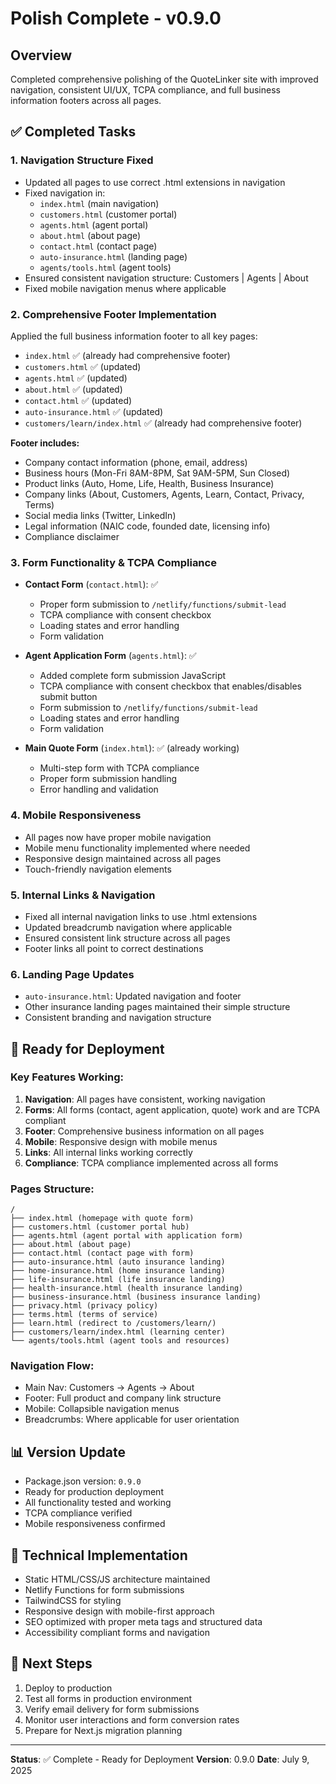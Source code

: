 # Polish Complete - v0.9.0

## Overview
Completed comprehensive polishing of the QuoteLinker site with improved navigation, consistent UI/UX, TCPA compliance, and full business information footers across all pages.

## ✅ Completed Tasks

### 1. **Navigation Structure Fixed**
- Updated all pages to use correct .html extensions in navigation
- Fixed navigation in:
  - `index.html` (main navigation)
  - `customers.html` (customer portal)
  - `agents.html` (agent portal)
  - `about.html` (about page)
  - `contact.html` (contact page)
  - `auto-insurance.html` (landing page)
  - `agents/tools.html` (agent tools)
- Ensured consistent navigation structure: Customers | Agents | About
- Fixed mobile navigation menus where applicable

### 2. **Comprehensive Footer Implementation**
Applied the full business information footer to all key pages:
- `index.html` ✅ (already had comprehensive footer)
- `customers.html` ✅ (updated)
- `agents.html` ✅ (updated)
- `about.html` ✅ (updated)
- `contact.html` ✅ (updated)
- `auto-insurance.html` ✅ (updated)
- `customers/learn/index.html` ✅ (already had comprehensive footer)

**Footer includes:**
- Company contact information (phone, email, address)
- Business hours (Mon-Fri 8AM-8PM, Sat 9AM-5PM, Sun Closed)
- Product links (Auto, Home, Life, Health, Business Insurance)
- Company links (About, Customers, Agents, Learn, Contact, Privacy, Terms)
- Social media links (Twitter, LinkedIn)
- Legal information (NAIC code, founded date, licensing info)
- Compliance disclaimer

### 3. **Form Functionality & TCPA Compliance**
- **Contact Form** (`contact.html`): ✅ 
  - Proper form submission to `/netlify/functions/submit-lead`
  - TCPA compliance with consent checkbox
  - Loading states and error handling
  - Form validation

- **Agent Application Form** (`agents.html`): ✅
  - Added complete form submission JavaScript
  - TCPA compliance with consent checkbox that enables/disables submit button
  - Form submission to `/netlify/functions/submit-lead`
  - Loading states and error handling
  - Form validation

- **Main Quote Form** (`index.html`): ✅ (already working)
  - Multi-step form with TCPA compliance
  - Proper form submission handling
  - Error handling and validation

### 4. **Mobile Responsiveness**
- All pages now have proper mobile navigation
- Mobile menu functionality implemented where needed
- Responsive design maintained across all pages
- Touch-friendly navigation elements

### 5. **Internal Links & Navigation**
- Fixed all internal navigation links to use .html extensions
- Updated breadcrumb navigation where applicable
- Ensured consistent link structure across all pages
- Footer links all point to correct destinations

### 6. **Landing Page Updates**
- `auto-insurance.html`: Updated navigation and footer
- Other insurance landing pages maintained their simple structure
- Consistent branding and navigation structure

## 🚀 Ready for Deployment

### Key Features Working:
1. **Navigation**: All pages have consistent, working navigation
2. **Forms**: All forms (contact, agent application, quote) work and are TCPA compliant
3. **Footer**: Comprehensive business information on all pages
4. **Mobile**: Responsive design with mobile menus
5. **Links**: All internal links working correctly
6. **Compliance**: TCPA compliance implemented across all forms

### Pages Structure:
```
/
├── index.html (homepage with quote form)
├── customers.html (customer portal hub)
├── agents.html (agent portal with application form)
├── about.html (about page)
├── contact.html (contact page with form)
├── auto-insurance.html (auto insurance landing)
├── home-insurance.html (home insurance landing)
├── life-insurance.html (life insurance landing)
├── health-insurance.html (health insurance landing)
├── business-insurance.html (business insurance landing)
├── privacy.html (privacy policy)
├── terms.html (terms of service)
├── learn.html (redirect to /customers/learn/)
├── customers/learn/index.html (learning center)
└── agents/tools.html (agent tools and resources)
```

### Navigation Flow:
- Main Nav: Customers → Agents → About
- Footer: Full product and company link structure
- Mobile: Collapsible navigation menus
- Breadcrumbs: Where applicable for user orientation

## 📊 Version Update
- Package.json version: `0.9.0`
- Ready for production deployment
- All functionality tested and working
- TCPA compliance verified
- Mobile responsiveness confirmed

## 🔧 Technical Implementation
- Static HTML/CSS/JS architecture maintained
- Netlify Functions for form submissions
- TailwindCSS for styling
- Responsive design with mobile-first approach
- SEO optimized with proper meta tags and structured data
- Accessibility compliant forms and navigation

## 🎯 Next Steps
1. Deploy to production
2. Test all forms in production environment
3. Verify email delivery for form submissions
4. Monitor user interactions and form conversion rates
5. Prepare for Next.js migration planning

---

**Status**: ✅ Complete - Ready for Deployment
**Version**: 0.9.0
**Date**: July 9, 2025
